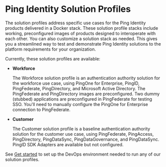 # Ping Identity Solution Profiles

The solution profiles address specific use cases for the Ping Identity products delivered in a Docker stack. These solution profile stacks include working, preconfigured images of products designed to interoperate with each other. You can also customize a solution stack as needed. This gives you a streamlined way to test and demonstrate Ping Identity solutions to the platform requirements for your organization.

Currently, these solution profiles are available:

  * **Workforce**

    The Workforce solution profile is an authentication authority solution for the workforce use case, using PingOne for Enterprise, PingID, PingFederate, PingDirectory, and Microsoft Active Directory. The PingFederate and PingDirectory images are preconfigured. Two dummy (stubbed) applications are preconfigured in PingFederate for testing SSO. You'll need to manually configure the PingOne for Enterprise connection to PingFederate.

  * **Customer**

    The Customer solution profile is a baseline authentication authority solution for the customer use case, using PingFederate, PingAccess, PingDirectory, PingDataSync, PingDataGovernance, and PingDataSync. PingID SDK Adapters are available but not configured.

See [Get started](docs/getStarted.md) to set up the DevOps environment needed to run any of our solution profiles.
